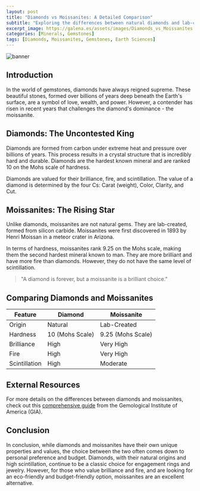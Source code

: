 ```yaml
---
layout: post
title: "Diamonds vs Moissanites: A Detailed Comparison"
subtitle: "Exploring the differences between natural diamonds and lab-created moissanites in terms of structure and value."
excerpt_image: https://galena.es/assets/images/Diamonds_vs_Moissanites.png
categories: [Minerals, Gemstones]
tags: [Diamonds, Moissanites, Gemstones, Earth Sciences]
---
```


![banner](https://galena.es/assets/images/Diamonds_vs_Moissanites.png "Image comparing diamonds and moissanites, showcasing the differences in their structure, appearance, and value, highlighting the unique qualities of each gemstone.")

## Introduction

In the world of gemstones, diamonds have always reigned supreme. These beautiful stones, formed over billions of years deep beneath the Earth's surface, are a symbol of love, wealth, and power. However, a contender has risen in recent years that challenges the diamond's dominance - the moissanite.

## Diamonds: The Uncontested King

Diamonds are formed from carbon under extreme heat and pressure over billions of years. This process results in a crystal structure that is incredibly hard and durable. Diamonds are the hardest known mineral and are ranked 10 on the Mohs scale of hardness.

Diamonds are valued for their brilliance, fire, and scintillation. The value of a diamond is determined by the four Cs: Carat (weight), Color, Clarity, and Cut. 

## Moissanites: The Rising Star

Unlike diamonds, moissanites are not natural gems. They are lab-created, formed from silicon carbide. Moissanites were first discovered in 1893 by Henri Moissan in a meteor crater in Arizona. 

In terms of hardness, moissanites rank 9.25 on the Mohs scale, making them the second hardest mineral known to man. They are more brilliant and have more fire than diamonds. However, they do not have the same level of scintillation.

> "A diamond is forever, but a moissanite is a brilliant choice."

## Comparing Diamonds and Moissanites

| Feature | Diamond | Moissanite |
|---------|---------|------------|
| Origin  | Natural | Lab-Created |
| Hardness | 10 (Mohs Scale) | 9.25 (Mohs Scale) |
| Brilliance | High | Very High |
| Fire | High | Very High |
| Scintillation | High | Moderate |

## External Resources

For more details on the differences between diamonds and moissanites, check out this [comprehensive guide](https://www.gia.edu/gem-comparison-diamond-vs-moissanite) from the Gemological Institute of America (GIA).

## Conclusion

In conclusion, while diamonds and moissanites have their own unique properties and values, the choice between the two often comes down to personal preference and budget. Diamonds, with their natural origins and high scintillation, continue to be a classic choice for engagement rings and jewelry. However, for those who value brilliance and fire, and are looking for an eco-friendly and budget-friendly option, moissanites are an excellent alternative.